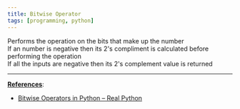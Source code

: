 ```yaml
---
title: Bitwise Operator
tags: [programming, python]
---
```


Performs the operation on the bits that make up the number  
If an number is negative then its 2's compliment is calculated before performing the operation  
If all the inputs are negative then its 2's complement value is returned

---

**<u>References</u>**:

* [Bitwise Operators in Python – Real Python](https://realpython.com/python-bitwise-operators/)